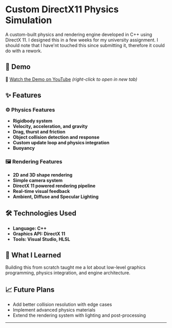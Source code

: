 # Custom DirectX11 Physics Simulation

A custom-built physics and rendering engine developed in C++ using DirectX 11. I designed this in a few weeks for my university assignment. I should note that I have'nt touched this since submitting it, therefore it could do with a rework.

## 🎥 Demo

🎥 [Watch the Demo on YouTube](https://www.youtube.com/watch?v=az4Oyv8ZS7I) *(right-click to open in new tab)*

## ✨ Features

### ⚙️ Physics Features
- **Rigidbody system**
- **Velocity, acceleration, and gravity**
- **Drag, thurst and friction**
- **Object collision detection and response**
- **Custom update loop and physics integration**
- **Buoyancy**

### 🖼 Rendering Features
- **2D and 3D shape rendering**
- **Simple camera system**
- **DirectX 11 powered rendering pipeline**
- **Real-time visual feedback**
- **Ambient, Diffuse and Specular Lighting**

## 🛠 Technologies Used
- **Language: C++**
- **Graphics API: DirectX 11**
- **Tools: Visual Studio, HLSL**

## 🧠 What I Learned

Building this from scratch taught me a lot about low-level graphics programming, physics integration, and engine architecture.

## 📈 Future Plans
- Add better collision resolution with edge cases
- Implement advanced physics materials
- Extend the rendering system with lighting and post-processing

---
